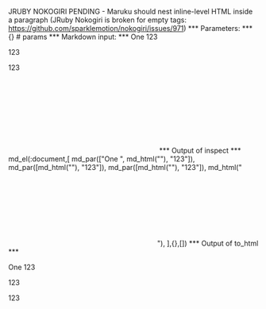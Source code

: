 JRUBY NOKOGIRI PENDING - Maruku should nest inline-level HTML inside a paragraph
(JRuby Nokogiri is broken for empty tags: https://github.com/sparklemotion/nokogiri/issues/971)
*** Parameters: ***
{} # params
*** Markdown input: ***
One
<span></span>123

<span></span>123

<animateColor/>123

<svg></svg>
*** Output of inspect ***
md_el(:document,[
	md_par(["One ", md_html("<span></span>"), "123"]),
	md_par([md_html("<span></span>"), "123"]),
	md_par([md_html("<animateColor/>"), "123"]),
	md_html("<svg></svg>"),
],{},[])
*** Output of to_html ***
<p>One <span></span>123</p>
<p><span></span>123</p>
<p><animateColor></animateColor>123</p>
<svg></svg>
